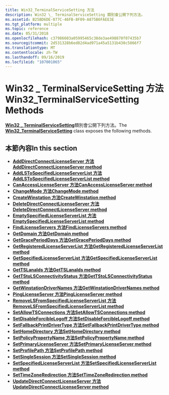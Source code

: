```yaml
---
title: Win32_TerminalServiceSetting 方法
description: Win32 \_ TerminalServiceSetting 類別會公開下列方法。
ms.assetid: B25BD6DE-077C-46FB-8F09-A875B6FAEE3E
ms.tgt_platform: multiple
ms.topic: reference
ms.date: 05/31/2018
ms.openlocfilehash: c37986603a05995465c38de3ae498870f07435b7
ms.sourcegitcommit: 2d531328b6ed82d4ad971a45a5131b430c5866f7
ms.translationtype: MT
ms.contentlocale: zh-TW
ms.lasthandoff: 09/16/2019
ms.locfileid: "107001065"
---
```

# <a name="win32_terminalservicesetting-methods"></a><span data-ttu-id="ba794-103">Win32 \_ TerminalServiceSetting 方法</span><span class="sxs-lookup"><span data-stu-id="ba794-103">Win32\_TerminalServiceSetting Methods</span></span>

<span data-ttu-id="ba794-104">[**Win32 \_ TerminalServiceSetting**](win32-terminalservicesetting.md)類別會公開下列方法。</span><span class="sxs-lookup"><span data-stu-id="ba794-104">The [**Win32\_TerminalServiceSetting**](win32-terminalservicesetting.md) class exposes the following methods.</span></span>

## <a name="in-this-section"></a><span data-ttu-id="ba794-105">本節內容</span><span class="sxs-lookup"><span data-stu-id="ba794-105">In this section</span></span>

-   [<span data-ttu-id="ba794-106">**AddDirectConnectLicenseServer 方法**</span><span class="sxs-lookup"><span data-stu-id="ba794-106">**AddDirectConnectLicenseServer method**</span></span>](win32-terminalservicesetting-adddirectconnectlicenseserver.md)
-   [<span data-ttu-id="ba794-107">**AddLSToSpecifiedLicenseServerList 方法**</span><span class="sxs-lookup"><span data-stu-id="ba794-107">**AddLSToSpecifiedLicenseServerList method**</span></span>](addlstospecifiedlicenseserverlist-win32-terminalservicesetting.md)
-   [<span data-ttu-id="ba794-108">**CanAccessLicenseServer 方法**</span><span class="sxs-lookup"><span data-stu-id="ba794-108">**CanAccessLicenseServer method**</span></span>](canaccesslicenseserver-win32-terminalservicesetting.md)
-   [<span data-ttu-id="ba794-109">**ChangeMode 方法**</span><span class="sxs-lookup"><span data-stu-id="ba794-109">**ChangeMode method**</span></span>](win32-terminalservicesetting-changemode.md)
-   [<span data-ttu-id="ba794-110">**CreateWinstation 方法**</span><span class="sxs-lookup"><span data-stu-id="ba794-110">**CreateWinstation method**</span></span>](createwinstation-win32-terminalservicesetting.md)
-   [<span data-ttu-id="ba794-111">**DeleteDirectConnectLicenseServer 方法**</span><span class="sxs-lookup"><span data-stu-id="ba794-111">**DeleteDirectConnectLicenseServer method**</span></span>](win32-terminalservicesetting-deletedirectconnectlicenseserver.md)
-   [<span data-ttu-id="ba794-112">**EmptySpecifiedLicenseServerList 方法**</span><span class="sxs-lookup"><span data-stu-id="ba794-112">**EmptySpecifiedLicenseServerList method**</span></span>](emptyspecifiedlicenseserverlist-win32-terminalservicesetting.md)
-   [<span data-ttu-id="ba794-113">**FindLicenseServers 方法**</span><span class="sxs-lookup"><span data-stu-id="ba794-113">**FindLicenseServers method**</span></span>](findlicenseservers-win32-terminalservicesetting.md)
-   [<span data-ttu-id="ba794-114">**GetDomain 方法**</span><span class="sxs-lookup"><span data-stu-id="ba794-114">**GetDomain method**</span></span>](getdomain-win32-terminalservicesetting.md)
-   [<span data-ttu-id="ba794-115">**GetGracePeriodDays 方法**</span><span class="sxs-lookup"><span data-stu-id="ba794-115">**GetGracePeriodDays method**</span></span>](getgraceperioddays-win32-terminalservicesetting.md)
-   [<span data-ttu-id="ba794-116">**GetRegisteredLicenseServerList 方法**</span><span class="sxs-lookup"><span data-stu-id="ba794-116">**GetRegisteredLicenseServerList method**</span></span>](getregisteredlicenseserverlist-win32-terminalservicesetting.md)
-   [<span data-ttu-id="ba794-117">**GetSpecifiedLicenseServerList 方法**</span><span class="sxs-lookup"><span data-stu-id="ba794-117">**GetSpecifiedLicenseServerList method**</span></span>](getspecifiedlicenseserverlist-win32-terminalservicesetting.md)
-   [<span data-ttu-id="ba794-118">**GetTSLanaIds 方法**</span><span class="sxs-lookup"><span data-stu-id="ba794-118">**GetTSLanaIds method**</span></span>](gettslanaids-win32-terminalservicesetting.md)
-   [<span data-ttu-id="ba794-119">**GetTStoLSConnectivityStatus 方法**</span><span class="sxs-lookup"><span data-stu-id="ba794-119">**GetTStoLSConnectivityStatus method**</span></span>](gettstolsconnectivitystatus-win32-terminalservicesetting.md)
-   [<span data-ttu-id="ba794-120">**GetWinstationDriverNames 方法**</span><span class="sxs-lookup"><span data-stu-id="ba794-120">**GetWinstationDriverNames method**</span></span>](getwinstationdrivernames-win32-terminalservicesetting.md)
-   [<span data-ttu-id="ba794-121">**PingLicenseServer 方法**</span><span class="sxs-lookup"><span data-stu-id="ba794-121">**PingLicenseServer method**</span></span>](pinglicenseserver-win32-terminalservicesetting.md)
-   [<span data-ttu-id="ba794-122">**RemoveLSFromSpecifiedLicenseServerList 方法**</span><span class="sxs-lookup"><span data-stu-id="ba794-122">**RemoveLSFromSpecifiedLicenseServerList method**</span></span>](removelsfromspecifiedlicenseserverlist-win32-terminalservicesetting.md)
-   [<span data-ttu-id="ba794-123">**SetAllowTSConnections 方法**</span><span class="sxs-lookup"><span data-stu-id="ba794-123">**SetAllowTSConnections method**</span></span>](win32-terminalservicesetting-setallowtsconnections.md)
-   [<span data-ttu-id="ba794-124">**SetDisableForcibleLogoff 方法**</span><span class="sxs-lookup"><span data-stu-id="ba794-124">**SetDisableForcibleLogoff method**</span></span>](win32-terminalservicesetting-setdisableforciblelogoff.md)
-   [<span data-ttu-id="ba794-125">**SetFallbackPrintDriverType 方法**</span><span class="sxs-lookup"><span data-stu-id="ba794-125">**SetFallbackPrintDriverType method**</span></span>](win32-terminalservicesetting-setfallbackprintdrivertype.md)
-   [<span data-ttu-id="ba794-126">**SetHomeDirectory 方法**</span><span class="sxs-lookup"><span data-stu-id="ba794-126">**SetHomeDirectory method**</span></span>](win32-terminalservicesetting-sethomedirectory.md)
-   [<span data-ttu-id="ba794-127">**SetPolicyPropertyName 方法**</span><span class="sxs-lookup"><span data-stu-id="ba794-127">**SetPolicyPropertyName method**</span></span>](win32-terminalservicesetting-setpolicypropertyname.md)
-   [<span data-ttu-id="ba794-128">**SetPrimaryLicenseServer 方法**</span><span class="sxs-lookup"><span data-stu-id="ba794-128">**SetPrimaryLicenseServer method**</span></span>](setprimarylicenseserver-win32-terminalservicesetting.md)
-   [<span data-ttu-id="ba794-129">**SetProfilePath 方法**</span><span class="sxs-lookup"><span data-stu-id="ba794-129">**SetProfilePath method**</span></span>](win32-terminalservicesetting-setprofilepath.md)
-   [<span data-ttu-id="ba794-130">**SetSingleSession 方法**</span><span class="sxs-lookup"><span data-stu-id="ba794-130">**SetSingleSession method**</span></span>](win32-terminalservicesetting-setsinglesession.md)
-   [<span data-ttu-id="ba794-131">**SetSpecifiedLicenseServerList 方法**</span><span class="sxs-lookup"><span data-stu-id="ba794-131">**SetSpecifiedLicenseServerList method**</span></span>](setspecifiedlicenseserverlist-win32-terminalservicesetting.md)
-   [<span data-ttu-id="ba794-132">**SetTimeZoneRedirection 方法**</span><span class="sxs-lookup"><span data-stu-id="ba794-132">**SetTimeZoneRedirection method**</span></span>](win32-terminalservicesetting-settimezoneredirection.md)
-   [<span data-ttu-id="ba794-133">**UpdateDirectConnectLicenseServer 方法**</span><span class="sxs-lookup"><span data-stu-id="ba794-133">**UpdateDirectConnectLicenseServer method**</span></span>](updatedirectconnectlicenseserver-win32-terminalservicesetting.md)

 

 




